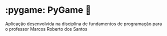 # :pygame: PyGame :snake:
Aplicação desenvolvida na disciplina de fundamentos de programação para o professor Marcos Roberto dos Santos
